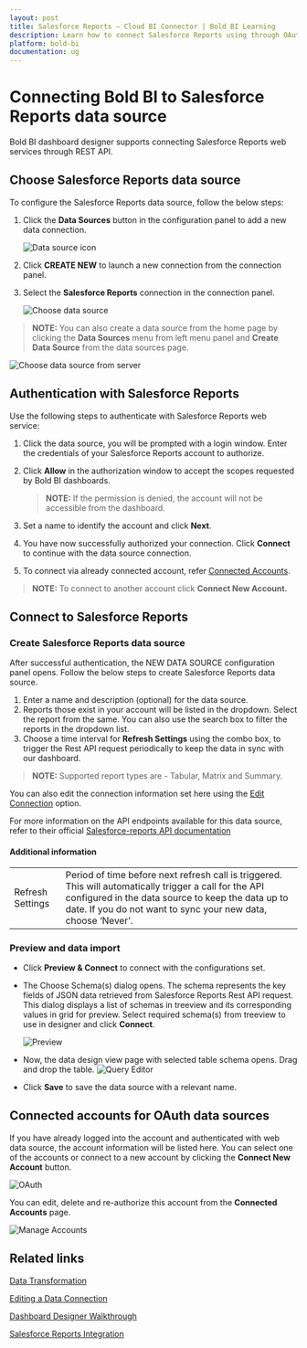 ```yaml
---
layout: post
title: Salesforce Reports – Cloud BI Connector | Bold BI Learning
description: Learn how to connect Salesforce Reports using through OAuth-based authentication with Bold BI Cloud.
platform: bold-bi
documentation: ug
---
```


# Connecting Bold BI to Salesforce Reports data source
Bold BI dashboard designer supports connecting Salesforce Reports web services through REST API. 

## Choose Salesforce Reports data source
To configure the Salesforce Reports data source, follow the below steps:
1. Click the **Data Sources** button in the configuration panel to add a new data connection.

   ![Data source icon](/static/assets/cloud/working-with-datasource/data-connectors/images/common/DataSourcesIcon.png)

2. Click **CREATE NEW** to launch a new connection from the connection panel.
3. Select the **Salesforce Reports** connection in the connection panel.

   ![Choose data source](/static/assets/cloud/working-with-datasource/data-connectors/images/SalesforceReports/ChooseDS.png)

> **NOTE:**  You can also create a data source from the home page by clicking the **Data Sources** menu from left menu panel and **Create Data Source** from the data sources page.

   ![Choose data source from server](/static/assets/cloud/working-with-datasource/data-connectors/images/SalesforceReports/ChooseDS_Server.png)

## Authentication with Salesforce Reports
Use the following steps to authenticate with Salesforce Reports web service:

1. Click the data source, you will be prompted with a login window. Enter the credentials of your Salesforce Reports account to authorize.
2. Click **Allow** in the authorization window to accept the scopes requested by Bold BI dashboards.

   > **NOTE:**  If the permission is denied, the account will not be accessible from the dashboard.

3. Set a name to identify the account and click **Next**. 
4. You have now successfully authorized your connection. Click **Connect** to continue with the data source connection.
5. To connect via already connected account, refer [Connected Accounts](/cloud-bi/working-with-data-source/data-connectors/salesforce-reports/#connected-accounts-for-oauth-data-sources).

> **NOTE:**  To connect to another account click **Connect New Account.**


## Connect to Salesforce Reports
### Create Salesforce Reports data source
After successful authentication, the NEW DATA SOURCE configuration panel opens. Follow the below steps to create Salesforce Reports data source.
1. Enter a name and description (optional) for the data source.
2. Reports those exist in your account will be listed in the dropdown. Select the report from the same. You can also use the search box to filter the reports in the dropdown list.
3. Choose a time interval for **Refresh Settings** using the combo box, to trigger the Rest API request periodically to keep the data in sync with our dashboard.

> **NOTE:**  Supported report types are - Tabular, Matrix and Summary.

You can also edit the connection information set here using the [Edit Connection](/cloud-bi/working-with-data-source/editing-a-data-connection/) option.

For more information on the API endpoints available for this data source, refer to their official [Salesforce-reports API documentation](https://developer.salesforce.com/docs/atlas.en-us.api_rest.meta/api_rest/intro_defining_remote_access_applications.htm) 

#### Additional information
<table width="600">
<tr>
<td>
Refresh Settings
</td>
<td>
Period of time before next refresh call is triggered. This will automatically trigger a call for the API configured in the data source to keep the data up to date. If you do not want to sync your new data, choose ‘Never’.
</td>
</tr>
</table>

### Preview and data import
* Click **Preview & Connect** to connect with the configurations set.
* The Choose Schema(s) dialog opens. The schema represents the key fields of JSON data retrieved from Salesforce Reports Rest API request. This dialog displays a list of schemas in treeview and its corresponding values in grid for preview. Select required schema(s) from treeview to use in designer and click **Connect**.

   ![Preview](/static/assets/cloud/working-with-datasource/data-connectors/images/SalesforceReports/Preview.png)

* Now, the data design view page with selected table schema opens. Drag and drop the table.
   ![Query Editor](/static/assets/cloud/working-with-datasource/data-connectors/images/SalesforceReports/QueryEditor.png)

* Click **Save** to save the data source with a relevant name.

## Connected accounts for OAuth data sources
If you have already logged into the account and authenticated with web data source, the account information will be listed here. You can select one of the accounts or connect to a new account by clicking the **Connect New Account** button.

   ![OAuth](/static/assets/cloud/working-with-datasource/data-connectors/images/SalesforceReports/OAuthDS.png)

You can edit, delete and re-authorize this account from the **Connected Accounts** page.

   ![Manage Accounts](/static/assets/cloud/working-with-datasource/data-connectors/images/SalesforceReports/ManageDS.png)

## Related links
[Data Transformation](/cloud-bi/working-with-data-source/transforming-data/joining-table/)

[Editing a Data Connection](/cloud-bi/working-with-data-source/editing-a-data-connection/)   

[Dashboard Designer Walkthrough](/cloud-bi/getting-started/quick-start/)

[Salesforce Reports Integration](https://www.boldbi.com/integrations/salesforce?utm_source=syncfusion&utm_medium=documentation&utm_campaign=boldbisalesforcereportsintegration)